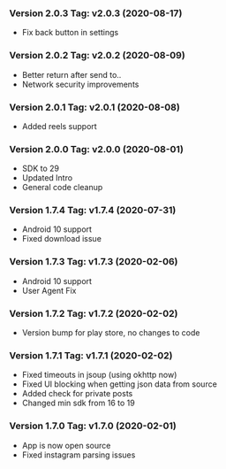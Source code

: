 ### Version 2.0.3 Tag: v2.0.3 (2020-08-17)
 * Fix back button in settings

### Version 2.0.2 Tag: v2.0.2 (2020-08-09)
 * Better return after send to..
 * Network security improvements

### Version 2.0.1 Tag: v2.0.1 (2020-08-08)
 * Added reels support

### Version 2.0.0 Tag: v2.0.0 (2020-08-01)
 * SDK to 29
 * Updated Intro
 * General code cleanup

### Version 1.7.4 Tag: v1.7.4 (2020-07-31)
 * Android 10 support
 * Fixed download issue

### Version 1.7.3 Tag: v1.7.3 (2020-02-06)
 * Android 10 support
 * User Agent Fix

### Version 1.7.2 Tag: v1.7.2 (2020-02-02)
 * Version bump for play store, no changes to code

### Version 1.7.1 Tag: v1.7.1 (2020-02-02)
 * Fixed timeouts in jsoup (using okhttp now)
 * Fixed UI blocking when getting json data from source
 * Added check for private posts
 * Changed min sdk from 16 to 19

### Version 1.7.0 Tag: v1.7.0 (2020-02-01)
 * App is now open source 
 * Fixed instagram parsing issues
